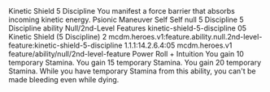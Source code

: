 <ability>
  <name>Kinetic Shield</name>
  <cost>5 Discipline</cost>
  <flavor>You manifest a force barrier that absorbs incoming kinetic energy.</flavor>
  <keywords>
    <keyword>Psionic</keyword>
  </keywords>
  <type>Maneuver</type>
  <distance>Self</distance>
  <target>Self</target>
  <metadata>
    <class>null</class>
    <cost>5 Discipline</cost>
    <cost_amount>5</cost_amount>
    <cost_resource>Discipline</cost_resource>
    <feature_type>ability</feature_type>
    <file_dpath>Null/2nd-Level Features</file_dpath>
    <item_id>kinetic-shield-5-discipline</item_id>
    <item_index>05</item_index>
    <item_name>Kinetic Shield (5 Discipline)</item_name>
    <level>2</level>
    <scc>mcdm.heroes.v1:feature.ability.null.2nd-level-feature:kinetic-shield-5-discipline</scc>
    <scdc>1.1.1:14.2.6.4:05</scdc>
    <source>mcdm.heroes.v1</source>
    <type>feature/ability/null/2nd-level-feature</type>
  </metadata>
  <effects>
    <effect type="roll">
      <roll>Power Roll + Intuition</roll>
      <t1>You gain 10 temporary Stamina.</t1>
      <t2>You gain 15 temporary Stamina.</t2>
      <t3>You gain 20 temporary Stamina.</t3>
    </effect>
    <effect type="mundane">While you have temporary Stamina from this ability, you can&apos;t be made bleeding even while dying.</effect>
  </effects>
</ability>
